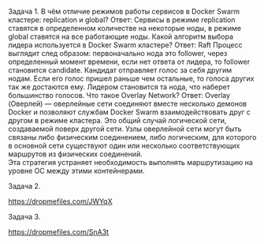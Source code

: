 Задача 1.
В чём отличие режимов работы сервисов в Docker Swarm кластере: replication и global?
Ответ:
Сервисы в режиме replication ставятся в определенном количестве на некоторые ноды, в режиме global ставятся на все работающие ноды.
Какой алгоритм выбора лидера используется в Docker Swarm кластере?
Ответ: 
Raft
Процесс выглядит след образом: первоначально нода это follower, через определенный момент времени, если нет ответа от лидера, то follower становится candidate.
 Кандидат отправляет голос за себя другим нодам. Если его голос пришел раньше чем остальные, то голоса других так же достаются ему. 
 Лидером становится та нода, что наберет большинство голосов.
Что такое Overlay Network?
Ответ:
Overlay (Оверлей) — оверлейные сети соединяют вместе несколько демонов Docker и позволяют службам Docker Swarm взаимодействовать друг с другом в режиме кластера.
 Это общий случай логической сети, создаваемой поверх другой сети. 
 Узлы оверлейной сети могут быть связаны либо физическим соединением, либо логическим, для которого в основной сети существуют один или несколько соответствующих маршрутов из физических соединений.  
 Эта стратегия устраняет необходимость выполнять маршрутизацию на уровне ОС между этими контейнерами.
 
 Задача 2.

 https://dropmefiles.com/JWYqX

 Задача 3.

 https://dropmefiles.com/SnA3t

 